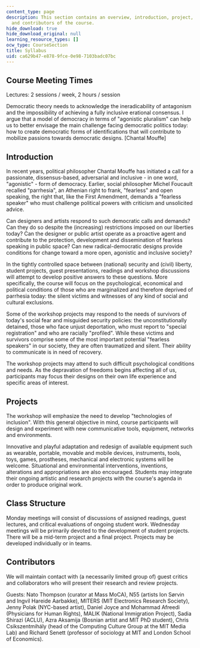 ```yaml
---
content_type: page
description: This section contains an overview, introduction, project, class structure
  and contributors of the course.
hide_download: true
hide_download_original: null
learning_resource_types: []
ocw_type: CourseSection
title: Syllabus
uid: ca629b47-e878-9fce-0e98-7103badc07bc
---
```


Course Meeting Times
--------------------

Lectures: 2 sessions / week, 2 hours / session

Democratic theory needs to acknowledge the ineradicability of antagonism and the impossibility of achieving a fully inclusive erational consensus. I argue that a model of democracy in terms of "agonistic pluralism" can help us to better envisage the main challenge facing democratic politics today: how to create democratic forms of identifications that will contribute to mobilize passions towards democratic designs. \[Chantal Mouffe\]

Introduction
------------

In recent years, political philosopher Chantal Mouffe has initiated a call for a passionate, dissensus-based, adversarial and inclusive - in one word, "agonistic" - form of democracy. Earlier, social philosopher Michel Foucault recalled "parrhesia", an Athenian right to frank, "fearless" and open speaking, the right that, like the First Amendment, demands a "fearless speaker" who must challenge political powers with criticism and unsolicited advice.

Can designers and artists respond to such democratic calls and demands? Can they do so despite the (increasing) restrictions imposed on our liberties today? Can the designer or public artist operate as a proactive agent and contribute to the protection, development and dissemination of fearless speaking in public space? Can new radical-democratic designs provide conditions for change toward a more open, agonistic and inclusive society?

In the tightly controlled space between (national) security and (civil) liberty, student projects, guest presentations, readings and workshop discussions will attempt to develop positive answers to these questions. More specifically, the course will focus on the psychological, economical and political conditions of those who are marginalized and therefore deprived of parrhesia today: the silent victims and witnesses of any kind of social and cultural exclusions.

Some of the workshop projects may respond to the needs of survivors of today's social fear and misguided security policies: the unconstitutionally detained, those who face unjust deportation, who must report to "special registration" and who are racially "profiled". While these victims and survivors comprise some of the most important potential "fearless speakers" in our society, they are often traumatized and silent. Their ability to communicate is in need of recovery.

The workshop projects may attend to such difficult psychological conditions and needs. As the depravation of freedoms begins affecting all of us, participants may focus their designs on their own life experience and specific areas of interest.

Projects
--------

The workshop will emphasize the need to develop "technologies of inclusion". With this general objective in mind, course participants will design and experiment with new communicative tools, equipment, networks and environments.

Innovative and playful adaptation and redesign of available equipment such as wearable, portable, movable and mobile devices, instruments, tools, toys, games, prostheses, mechanical and electronic systems will be welcome. Situational and environmental interventions, inventions, alterations and appropriations are also encouraged. Students may integrate their ongoing artistic and research projects with the course's agenda in order to produce original work.

Class Structure
---------------

Monday meetings will consist of discussions of assigned readings, guest lectures, and critical evaluations of ongoing student work. Wednesday meetings will be primarily devoted to the development of student projects. There will be a mid-term project and a final project. Projects may be developed individually or in teams.

Contributors
------------

We will maintain contact with (a necessarily limited group of) guest critics and collaborators who will present their research and review projects.

Guests: Nato Thompson (curator at Mass MoCA), N55 (artists Ion Sørvin and Ingvil Hareide Aarbakke), MITERS (MIT Electronics Research Society), Jenny Polak (NYC-based artist), Daniel Joyce and Mohammad Afreedi (Physicians for Human Rights), MALIK (National Immigration Project), Sadia Shirazi (ACLU), Azra Aksamija (Bosnian artist and MIT PhD student), Chris Csikszentmihály (head of the Computing Culture Group at the MIT Media Lab) and Richard Senett (professor of sociology at MIT and London School of Economics).